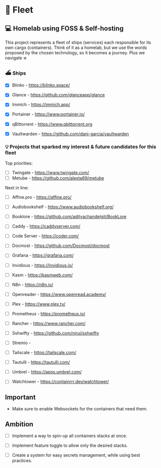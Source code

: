 # 🌊 Fleet

## 💻 Homelab using FOSS & Self-hosting

This project represents a fleet of ships (services) each responsible for its own cargo (containers).
Think of it as a homelab, but we use the words proposed by the chosen technology, so it becomes a journey.
Plus we navigate ⎈


### ⛴️ Ships

 - [x] Blinko - https://blinko.space/
 - [x] Glance - https://github.com/glanceapp/glance
 - [x] Immich - https://immich.app/
 - [x] Portainer - https://www.portainer.io/
 - [x] qBittorrent - https://www.qbittorrent.org
 - [x] Vaultwarden - https://github.com/dani-garcia/vaultwarden


### 💡 Projects that sparked my interest & future candidates for this fleet

Top priorities:
 - [ ] Twingate - https://www.twingate.com/
 - [ ] Metube - https://github.com/alexta69/metube

Next in line:
 - [ ] Affine.pro - https://affine.pro/
 - [ ] Audiobookshelf - https://www.audiobookshelf.org/
 - [ ] Booklore - https://github.com/adityachandelgit/BookLore
 - [ ] Caddy - https://caddyserver.com/
 - [ ] Code Server - https://coder.com/
 - [ ] Docmost - https://github.com/Docmost/docmost
 - [ ] Grafana - https://grafana.com/
 - [ ] Invidious - https://invidious.io/
 - [ ] Kasm - https://kasmweb.com/
 - [ ] N8n - https://n8n.io/
 - [ ] Openreader - https://www.openread.academy/
 - [ ] Plex - https://www.plex.tv/
 - [ ] Prometheus - https://prometheus.io/
 - [ ] Rancher - https://www.rancher.com/
 - [ ] Sshwifty - https://github.com/nirui/sshwifty
 - [ ] Stremio - 
 - [ ] Tailscale - https://tailscale.com/
 - [ ] Tautulli - https://tautulli.com/
 - [ ] Umbrel - https://apps.umbrel.com/
 - [ ] Watchtower - https://containrrr.dev/watchtower/


## Important
 - Make sure to enable Websockets for the containers that need them.


## Ambition
 - [ ] Implement a way to spin-up all containers stacks at once.
 - [ ] Implement feature toggle to allow only the desired stacks.
 - [ ] Create a system for easy secrets management, while using best practices.




